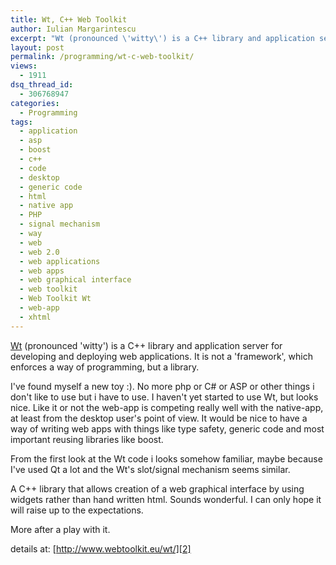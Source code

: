 ```yaml
---
title: Wt, C++ Web Toolkit
author: Iulian Margarintescu
excerpt: "Wt (pronounced \'witty\') is a C++ library and application server for developing and deploying web applications. It is not a \'framework\', which enforces a way of programming, but a library."
layout: post
permalink: /programming/wt-c-web-toolkit/
views:
  - 1911
dsq_thread_id:
  - 306768947
categories:
  - Programming
tags:
  - application
  - asp
  - boost
  - c++
  - code
  - desktop
  - generic code
  - html
  - native app
  - PHP
  - signal mechanism
  - way
  - web
  - web 2.0
  - web applications
  - web apps
  - web graphical interface
  - web toolkit
  - Web Toolkit Wt
  - web-app
  - xhtml
---
```

[Wt][1] (pronounced 'witty') is a C++ library and application server for developing and deploying web applications. It is not a 'framework', which enforces a way of programming, but a library.


I've found myself a new toy :). No more php or C# or ASP or other things i don't like to use but i have to use. I haven't yet started to use Wt, but looks nice. Like it or not the web-app is competing really well with the native-app, at least from the desktop user's point of view. It would be nice to have a way of writing web apps with things like type safety, generic code and most important reusing libraries like boost.

From the first look at the Wt code i looks somehow familiar, maybe because I've used Qt a lot and the Wt's slot/signal mechanism seems similar.

A C++ library that allows creation of a web graphical interface by using widgets rather than hand written html. Sounds wonderful. I can only hope it will raise up to the expectations.

More after a play with it.

details at: [http://www.webtoolkit.eu/wt/][2]

 [1]: http://www.webtoolkit.eu/wt/ "Wt"
 [2]: http://www.webtoolkit.eu/wt/ "Wt website"